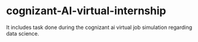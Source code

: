# cognizant-AI-virtual-internship
It includes task done during the cognizant ai virtual job simulation regarding data science.
